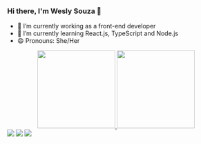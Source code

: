 ### Hi there, I'm Wesly Souza 👋


- 🔭 I’m currently working as a front-end developer
- 🌱 I’m currently learning React.js, TypeScript and Node.js
- 😄 Pronouns: She/Her

<div align="center">
  <a href="https://github.com/weslybrandao">
  <img height="180em" src="https://github-readme-stats.vercel.app/api?username=weslybrandao&show_icons=true&theme=dracula&include_all_commits=true&count_private=true"/>
  <img height="180em" src="https://github-readme-stats.vercel.app/api/top-langs/?username=weslybrandao&layout=compact&langs_count=7&theme=dracula"/>
</div>
 
<div> 
  <a href="https://instagram.com/wesly_b.s" target="_blank"><img src="https://img.shields.io/badge/-Instagram-%23E4405F?style=for-the-badge&logo=instagram&logoColor=white" target="_blank"></a>
  <a href = "mailto:brandaowesly@gmail.com"><img src="https://img.shields.io/badge/-Gmail-%23333?style=for-the-badge&logo=gmail&logoColor=white" target="_blank"></a>
  <a href="https://www.linkedin.com/in/wesly-brand%C3%A3o-35999a154/" target="_blank"><img src="https://img.shields.io/badge/-LinkedIn-%230077B5?style=for-the-badge&logo=linkedin&logoColor=white" target="_blank"></a> 

</div>
